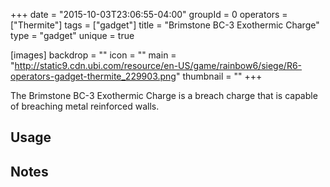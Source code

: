 +++
date = "2015-10-03T23:06:55-04:00"
groupId = 0
operators = ["Thermite"]
tags = ["gadget"]
title = "Brimstone BC-3 Exothermic Charge"
type = "gadget"
unique = true

[images]
  backdrop = ""
  icon = ""
  main = "http://static9.cdn.ubi.com/resource/en-US/game/rainbow6/siege/R6-operators-gadget-thermite_229903.png"
  thumbnail = ""
+++

The Brimstone BC-3 Exothermic Charge is a breach charge that is capable of breaching metal reinforced walls.

## Usage

## Notes

